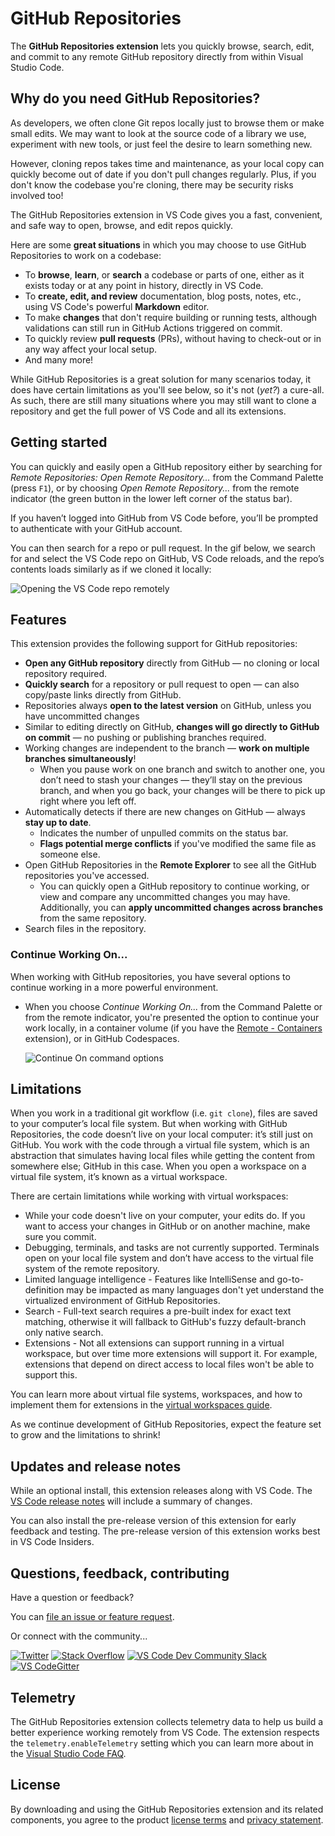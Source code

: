 # GitHub Repositories

The **GitHub Repositories extension** lets you quickly browse, search, edit, and commit to any remote GitHub repository directly from within Visual Studio Code.

## Why do you need GitHub Repositories?

As developers, we often clone Git repos locally just to browse them or make small edits. We may want to look at the source code of a library we use, experiment with new tools, or just feel the desire to learn something new.

However, cloning repos takes time and maintenance, as your local copy can quickly become out of date if you don't pull changes regularly. Plus, if you don't know the codebase you're cloning, there may be security risks involved too!

The GitHub Repositories extension in VS Code gives you a fast, convenient, and safe way to open, browse, and edit repos quickly.

Here are some **great situations** in which you may choose to use GitHub Repositories to work on a codebase:

- To **browse**, **learn**, or **search** a codebase or parts of one, either as it exists today or at any point in history, directly in VS Code.
- To **create, edit, and review** documentation, blog posts, notes, etc., using VS Code's powerful **Markdown** editor.
- To make **changes** that don't require building or running tests, although validations can still run in GitHub Actions triggered on commit.
- To quickly review **pull requests** (PRs), without having to check-out or in any way affect your local setup.
- And many more!

While GitHub Repositories is a great solution for many scenarios today, it does have certain limitations as you'll see below, so it's not (_yet?_) a cure-all. As such, there are still many situations where you may still want to clone a repository and get the full power of VS Code and all its extensions.

## Getting started

You can quickly and easily open a GitHub repository either by searching for _Remote Repositories: Open Remote Repository..._ from the Command Palette (press `F1`), or by choosing _Open Remote Repository..._ from the remote indicator (the green button in the lower left corner of the status bar).

If you haven’t logged into GitHub from VS Code before, you’ll be prompted to authenticate with your GitHub account.

You can then search for a repo or pull request. In the gif below, we search for and select the VS Code repo on GitHub, VS Code reloads, and the repo’s contents loads similarly as if we cloned it locally:

![Opening the VS Code repo remotely](https://raw.githubusercontent.com/microsoft/vscode-remote-repositories-github/main/docs/remote-repositories.gif)

## Features

This extension provides the following support for GitHub repositories:

- **Open any GitHub repository** directly from GitHub &mdash; no cloning or local repository required.
- **Quickly search** for a repository or pull request to open &mdash; can also copy/paste links directly from GitHub.
- Repositories always **open to the latest version** on GitHub, unless you have uncommitted changes
- Similar to editing directly on GitHub, **changes will go directly to GitHub on commit** &mdash; no pushing or publishing branches required.
- Working changes are independent to the branch &mdash; **work on multiple branches simultaneously**!
  - When you pause work on one branch and switch to another one, you don’t need to stash your changes &mdash; they’ll stay on the previous branch, and when you go back, your changes will be there to pick up right where you left off.
- Automatically detects if there are new changes on GitHub &mdash; always **stay up to date**.
  - Indicates the number of unpulled commits on the status bar.
  - **Flags potential merge conflicts** if you've modified the same file as someone else.
- Open GitHub Repositories in the **Remote Explorer** to see all the GitHub repositories you've accessed.
  - You can quickly open a GitHub repository to continue working, or view and compare any uncommitted changes you may have. Additionally, you can **apply uncommitted changes across branches** from the same repository.
- Search files in the repository.

### Continue Working On...

When working with GitHub repositories, you have several options to continue working in a more powerful environment.

- When you choose _Continue Working On..._ from the Command Palette or from the remote indicator, you're presented the option to continue your work locally, in a container volume (if you have the [Remote - Containers](https://marketplace.visualstudio.com/items?itemName=ms-vscode-remote.remote-containers) extension), or in GitHub Codespaces.

  ![Continue On command options](https://raw.githubusercontent.com/microsoft/vscode-remote-repositories-github/main/docs/continue-on.png)

## Limitations

When you work in a traditional git workflow (i.e. `git clone`), files are saved to your computer’s local file system. But when working with GitHub Repositories, the code doesn’t live on your local computer: it’s still just on GitHub. You work with the code through a virtual file system, which is an abstraction that simulates having local files while getting the content from somewhere else; GitHub in this case. When you open a workspace on a virtual file system, it’s known as a virtual workspace.

There are certain limitations while working with virtual workspaces:

- While your code doesn't live on your computer, your edits do. If you want to access your changes in GitHub or on another machine, make sure you commit.
- Debugging, terminals, and tasks are not currently supported. Terminals open on your local file system and don’t have access to the virtual file system of the remote repository.
- Limited language intelligence - Features like IntelliSense and go-to-definition may be impacted as many languages don't yet understand the virtualized environment of GitHub Repositories.
- Search - Full-text search requires a pre-built index for exact text matching, otherwise it will fallback to GitHub's fuzzy default-branch only native search.
- Extensions - Not all extensions can support running in a virtual workspace, but over time more extensions will support it. For example, extensions that depend on direct access to local files won't be able to support this.

You can learn more about virtual file systems, workspaces, and how to implement them for extensions in the [virtual workspaces guide](https://github.com/microsoft/vscode/wiki/Virtual-Workspaces).

As we continue development of GitHub Repositories, expect the feature set to grow and the limitations to shrink!

## Updates and release notes

While an optional install, this extension releases along with VS Code. The [VS Code release notes](https://code.visualstudio.com/updates/) will include a summary of changes.

You can also install the pre-release version of this extension for early feedback and testing. The pre-release version of this extension works best in VS Code Insiders.

## Questions, feedback, contributing

Have a question or feedback?

You can [file an issue or feature request](https://github.com/microsoft/vscode-remote-repositories-github).

Or connect with the community...

[![Twitter](https://raw.githubusercontent.com/microsoft/vscode-remote-repositories-github/main/docs/Twitter_Social_Icon_24x24.png)](https://twitter.com/code) [![Stack Overflow](https://raw.githubusercontent.com/microsoft/vscode-remote-repositories-github/main/docs/so-image-24x24.png)](https://stackoverflow.com/questions/tagged/vscode) [![VS Code Dev Community Slack](https://raw.githubusercontent.com/microsoft/vscode-remote-repositories-github/main/docs/Slack_Mark-24x24.png)](https://aka.ms/vscode-dev-community) [![VS CodeGitter](https://raw.githubusercontent.com/microsoft/vscode-remote-repositories-github/main/docs/gitter-icon-24x24.png)](https://gitter.im/Microsoft/vscode)

## Telemetry

The GitHub Repositories extension collects telemetry data to help us build a better experience working remotely from VS Code. The extension respects the `telemetry.enableTelemetry` setting which you can learn more about in the [Visual Studio Code FAQ](https://aka.ms/vscode-remote/telemetry).

## License

By downloading and using the GitHub Repositories extension and its related components, you agree to the product [license terms](https://marketplace.visualstudio.com/items/GitHub.remotehub/license) and [privacy statement](https://www.microsoft.com/en-us/privacystatement/EnterpriseDev/default.aspx).
